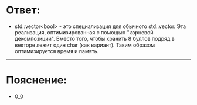 # Ответ:
- std::vector\<bool\> - это специализация для обычного std::vector<T>. Эта реализация, оптимизированная с помощью "корневой декомпозиции". Вместо того, чтобы хранить 8 буллов подряд в векторе лежит один char (как вариант). Таким образом оптимизируется время и память.
---

# Пояснение:
-  0_0
